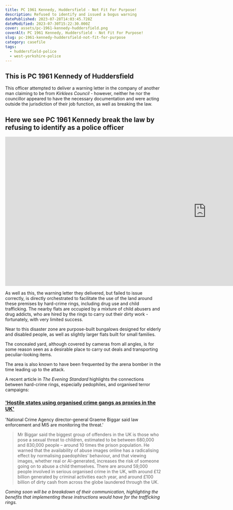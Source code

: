 ```yaml
---
title: PC 1961 Kennedy, Huddersfield - Not Fit For Purpose!
description: Refused to identify and issued a bogus warning
datePublished: 2023-07-28T14:03:45.728Z
dateModified: 2023-07-30T15:22:30.000Z
cover: assets/pc-1961-kennedy-huddersfield.png
coverAlt: PC 1961 Kennedy, Huddersfield - Not Fit For Purpose!
slug: pc-1961-kennedy-huddersfield-not-fit-for-purpose
category: casefile
tags:
  - huddersfield-police
  - west-yorkshire-police
---
```

## This is PC 1961 Kennedy of Huddersfield

This officer attempted to deliver a warning letter in the company of another man
claiming to be from *Kirklees Council* - however,
neither he nor the councillor appeared to have the necessary documentation
and were acting outside the jurisdiction of their job function, as well as
breaking the law.


## Here we see PC 1961 Kennedy break the law by refusing to identify as a police officer


<iframe width="1290" height="480" src="https://www.youtube.com/embed/QrKbzzVASl8" title="Bogus PC 1961 Kennedy and Kirklees Council n*nce" frameborder="0" allow="accelerometer; autoplay; clipboard-write; encrypted-media; gyroscope; picture-in-picture; web-share" allowfullscreen></iframe>


As well as this, the warning letter they delivered, but failed to issue correctly,
is directly orchestrated to facilitate the use of the land around these premises by
hard-crime rings, including drug use and child trafficking. The nearby flats are
occupied by a mixture of child abusers and drug addicts, who are hired by the rings to
carry out their dirty work - fortunately, with very limited success.

Near to this disaster zone are purpose-built bungalows designed for elderly and disabled
people, as well as slightly larger flats built for small families.

The concealed yard, although covered by cameras from all angles, is for some reason seen
as a desirable place to carry out deals and transporting peculiar-looking items.

The area is also known to have been frequented by the arena bomber in the time
leading up to the attack. 

A recent article in *The Evening Standard* highlights the connections between hard-crime
rings, especially pedophiles, and organised terror campaigns:


### ['Hostile states using organised crime gangs as proxies in the UK'](https://www.standard.co.uk/news/crime/national-crime-agency-mi5-north-korea-russian-london-b1094807.html)

'National Crime Agency director-general Graeme Biggar said law enforcement and MI5 are monitoring the threat.'

> Mr Biggar said the biggest group of offenders in the UK is those who pose a sexual threat to children, estimated to be between 680,000 and 830,000 people – around 10 times the prison population.
> He warned that the availability of abuse images online has a radicalising effect by normalising paedophiles’ behaviour, and that viewing images, whether real or AI-generated, increases the risk of someone going on to abuse a child themselves.
> There are around 59,000 people involved in serious organised crime in the UK, with around £12 billion generated by criminal activities each year, and around £100 billion of dirty cash from across the globe laundered through the UK.

_Coming soon will be a breakdown of their communication, highlighting the benefits
that implementing these instructions would have for the trafficking rings._